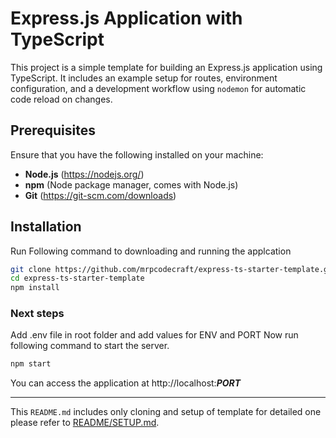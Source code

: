 # Express.js Application with TypeScript

This project is a simple template for building an Express.js application using TypeScript. It includes an example setup for routes, environment configuration, and a development workflow using `nodemon` for automatic code reload on changes.

## Prerequisites

Ensure that you have the following installed on your machine:
- **Node.js** (https://nodejs.org/)
- **npm** (Node package manager, comes with Node.js)
- **Git** (https://git-scm.com/downloads)

## Installation
Run Following command to downloading and running the applcation
```bash
git clone https://github.com/mrpcodecraft/express-ts-starter-template.git
cd express-ts-starter-template
npm install
```
### Next steps
Add .env file in root folder and add values for ENV and PORT
Now run following command to start the server.
```bash
npm start
```
You can access the application at http://localhost:***PORT*** 


---

This `README.md` includes only cloning and setup of template for detailed one please refer to [README/SETUP.md](https://github.com/mrpcodecraft/express-ts-starter-template/blob/main/README/SETUP.md).
